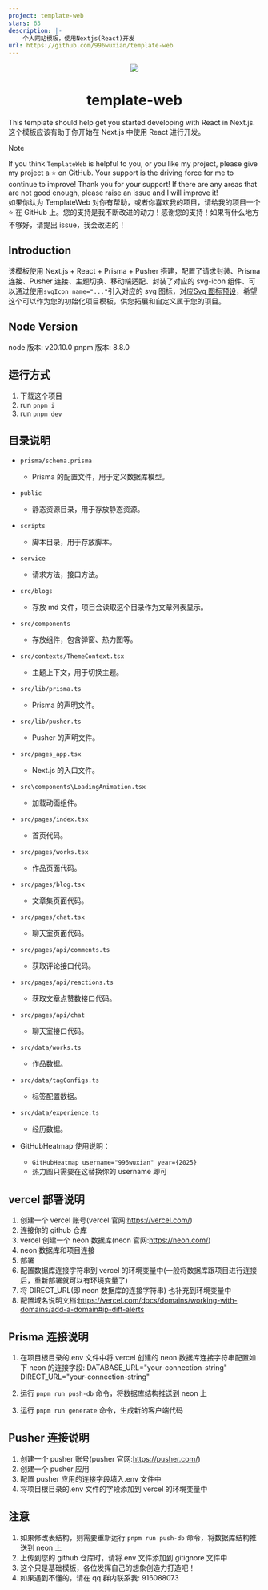 ```yaml
---
project: template-web
stars: 63
description: |-
    个人网站模板，使用Nextjs(React)开发
url: https://github.com/996wuxian/template-web
---
```


<p align="center"><img src="/public/images/work1.jpg" /></p>

<h1 align="center">template-web</h1>

This template should help get you started developing with React in Next.js.
<br>
这个模板应该有助于你开始在 Next.js 中使用 React 进行开发。

> [!NOTE]
> If you think `TemplateWeb` is helpful to you, or you like my project, please give my project a ⭐️ on GitHub. Your support is the driving force for me to continue to improve! Thank you for your support! If there are any areas that are not good enough, please raise an issue and I will improve it!
> <br>
> 如果你认为 TemplateWeb 对你有帮助，或者你喜欢我的项目，请给我的项目一个 ⭐️ 在 GitHub 上。您的支持是我不断改进的动力！感谢您的支持！如果有什么地方不够好，请提出 issue，我会改进的！

## Introduction

该模板使用 Next.js + React + Prisma + Pusher 搭建，配置了请求封装、Prisma 连接、Pusher 连接、主题切换、移动端适配、封装了对应的 svg-icon 组件、可以通过使用`svgIcon name="..."`引入对应的 svg 图标，对应[Svg 图标预设](https://yesicon.app/logos/?lang=zh-hans)，希望这个可以作为您的初始化项目模板，供您拓展和自定义属于您的项目。

## Node Version

node 版本: v20.10.0
pnpm 版本: 8.8.0

## 运行方式

1. 下载这个项目
2. run `pnpm i`
3. run `pnpm dev`

## 目录说明

- `prisma/schema.prisma`

  - Prisma 的配置文件，用于定义数据库模型。

- `public`

  - 静态资源目录，用于存放静态资源。

- `scripts`

  - 脚本目录，用于存放脚本。

- `service`

  - 请求方法，接口方法。

- `src/blogs`

  - 存放 md 文件，项目会读取这个目录作为文章列表显示。

- `src/components`

  - 存放组件，包含弹窗、热力图等。

- `src/contexts/ThemeContext.tsx`

  - 主题上下文，用于切换主题。

- `src/lib/prisma.ts`

  - Prisma 的声明文件。

- `src/lib/pusher.ts`

  - Pusher 的声明文件。

- `src/pages_app.tsx`

  - Next.js 的入口文件。

- `src\components\LoadingAnimation.tsx`

  - 加载动画组件。

- `src/pages/index.tsx`

  - 首页代码。

- `src/pages/works.tsx`

  - 作品页面代码。

- `src/pages/blog.tsx`

  - 文章集页面代码。

- `src/pages/chat.tsx`

  - 聊天室页面代码。

- `src/pages/api/comments.ts`

  - 获取评论接口代码。

- `src/pages/api/reactions.ts`

  - 获取文章点赞数接口代码。

- `src/pages/api/chat`

  - 聊天室接口代码。

- `src/data/works.ts`

  - 作品数据。

- `src/data/tagConfigs.ts`

  - 标签配置数据。

- `src/data/experience.ts`

  - 经历数据。

- GitHubHeatmap 使用说明：
  - `GitHubHeatmap username="996wuxian" year={2025}`
  - 热力图只需要在这替换你的 username 即可

## vercel 部署说明

1. 创建一个 vercel 账号(vercel 官网:https://vercel.com/)
2. 连接你的 github 仓库
3. vercel 创建一个 neon 数据库(neon 官网:https://neon.com/)
4. neon 数据库和项目连接
5. 部署
6. 配置数据库连接字符串到 vercel 的环境变量中(一般将数据库跟项目进行连接后，重新部署就可以有环境变量了)
7. 将 DIRECT_URL(即 neon 数据库的连接字符串) 也补充到环境变量中
8. 配置域名说明文档:https://vercel.com/docs/domains/working-with-domains/add-a-domain#ip-diff-alerts

## Prisma 连接说明

1. 在项目根目录的.env 文件中将 vercel 创建的 neon 数据库连接字符串配置如下 neon 的连接字段:
   DATABASE_URL="your-connection-string"
   DIRECT_URL="your-connection-string"

2. 运行 `pnpm run push-db` 命令，将数据库结构推送到 neon 上
3. 运行 `pnpm run generate` 命令，生成新的客户端代码

## Pusher 连接说明

1. 创建一个 pusher 账号(pusher 官网:https://pusher.com/)
2. 创建一个 pusher 应用
3. 配置 pusher 应用的连接字段填入.env 文件中
4. 将项目根目录的.env 文件的字段添加到 vercel 的环境变量中

## 注意

1. 如果修改表结构，则需要重新运行 `pnpm run push-db` 命令，将数据库结构推送到 neon 上
2. 上传到您的 github 仓库时，请将.env 文件添加到.gitignore 文件中
3. 这个只是基础模板，各位发挥自己的想象创造力打造吧！
4. 如果遇到不懂的，请在 qq 群内联系我: 916088073

